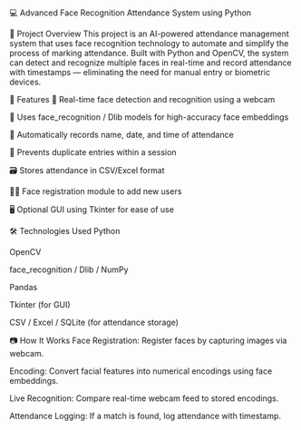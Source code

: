 💻 Advanced Face Recognition Attendance System using Python

📌 Project Overview
This project is an AI-powered attendance management system that uses face recognition technology to automate and simplify the process of marking attendance. Built with Python and OpenCV, the system can detect and recognize multiple faces in real-time and record attendance with timestamps — eliminating the need for manual entry or biometric devices.

🚀 Features
🎯 Real-time face detection and recognition using a webcam

🧠 Uses face_recognition / Dlib models for high-accuracy face embeddings

📅 Automatically records name, date, and time of attendance

🔄 Prevents duplicate entries within a session

🗃️ Stores attendance in CSV/Excel format

🧑‍💻 Face registration module to add new users

🖥️ Optional GUI using Tkinter for ease of use

🛠️ Technologies Used
Python

OpenCV

face_recognition / Dlib / NumPy

Pandas

Tkinter (for GUI)

CSV / Excel / SQLite (for attendance storage)

📷 How It Works
Face Registration: Register faces by capturing images via webcam.

Encoding: Convert facial features into numerical encodings using face embeddings.

Live Recognition: Compare real-time webcam feed to stored encodings.

Attendance Logging: If a match is found, log attendance with timestamp.
